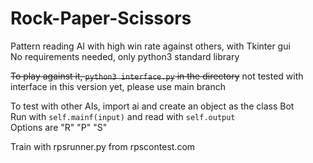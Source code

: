 # Rock-Paper-Scissors
Pattern reading AI with high win rate against others, with Tkinter gui\
No requirements needed, only python3 standard library

~~To play against it, `python3 interface.py` in the directory~~ not tested with interface in this version yet, please use main branch

To test with other AIs, import ai and create an object as the class Bot\
Run with `self.mainf(input)` and read with `self.output`\
Options are "R" "P" "S"

Train with rpsrunner.py from rpscontest.com
